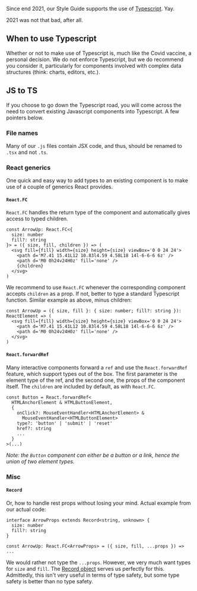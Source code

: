 Since end 2021, our Style Guide supports the use of [Typescript](https://www.typescriptlang.org/). Yay.

2021 was not that bad, after all.

## When to use Typescript

Whether or not to make use of Typescript is, much like the Covid vaccine, a personal decision. We do not enforce Typescript, but we do recommend you consider it, particularly for components involved with complex data structures (think: charts, editors, etc.).

## JS to TS

If you choose to go down the Typescript road, you will come across the need to convert existing Javascript components into Typescript. A few pointers below.

### File names

Many of our `.js` files contain JSX code, and thus, should be renamed to `.tsx` and not `.ts`.

### React generics

One quick and easy way to add types to an existing component is to make use of a couple of generics React provides.

#### `React.FC`

`React.FC` handles the return type of the component and automatically gives access to typed children.

```code|lang-js
const ArrowUp: React.FC<{
  size: number
  fill?: string 
}> = ({ size, fill, children }) => (
  <svg fill={fill} width={size} height={size} viewBox='0 0 24 24'>
    <path d='M7.41 15.41L12 10.83l4.59 4.58L18 14l-6-6-6 6z' />
    <path d='M0 0h24v24H0z' fill='none' />
    {children}
  </svg>
)
```

We recommend to use `React.FC` whenever the corresponding component accepts `children` as a prop. If not, better to type a standard Typescript function. Similar example as above, minus children:

```code|lang-js
const ArrowUp = ({ size, fill }: { size: number; fill?: string }): ReactElement => (
  <svg fill={fill} width={size} height={size} viewBox='0 0 24 24'>
    <path d='M7.41 15.41L12 10.83l4.59 4.58L18 14l-6-6-6 6z' />
    <path d='M0 0h24v24H0z' fill='none' />
  </svg>
)
```

#### `React.forwardRef`

Many interactive components forward a `ref` and use the `React.forwardRef` feature, which support types out of the box. The first parameter is the element type of the ref, and the second one, the props of the component itself. The `children` are included by default, as with `React.FC`. 

```code|lang-js
const Button = React.forwardRef<
  HTMLAnchorElement & HTMLButtonElement,
  {
    onClick?: MouseEventHandler<HTMLAnchorElement> &
      MouseEventHandler<HTMLButtonElement>
    type?: 'button' | 'submit' | 'reset'
    href?: string
    ...
  }
>(...)
```

*Note: the `Button` component can either be a button or a link, hence the union of two element types.*

### Misc

#### `Record`

Or, how to handle rest props without losing your mind. Actual example from our actual code: 

```code|lang-js
interface ArrowProps extends Record<string, unknown> {
  size: number
  fill?: string
}

const ArrowUp: React.FC<ArrowProps> = ({ size, fill, ...props }) => ...
```

We would rather not type the `...props`. However, we very much want types for `size` and `fill`. The [Record object](https://www.typescriptlang.org/docs/handbook/utility-types.html#recordkeys-type) serves us perfectly for this. Admittedly, this isn't very useful in terms of type safety, but some type safety is better than no type safety.
